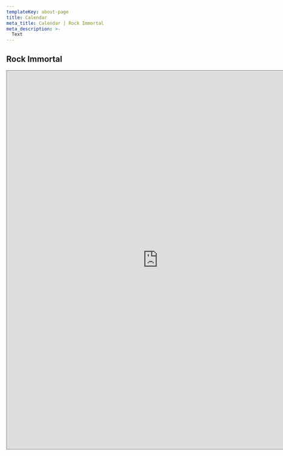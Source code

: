 ```yaml
---
templateKey: about-page
title: Calendar
meta_title: Calendar | Rock Immortal
meta_description: >-
  Text
---
```

## Rock Immortal
<iframe src="https://calendar.google.com/calendar/embed?height=1000&amp;wkst=1&amp;bgcolor=%23ffffff&amp;ctz=America%2FLos_Angeles&amp;src=Y2VlaDIxcjVsMm9ncTBiNWk2YnRiNGd1dmtAZ3JvdXAuY2FsZW5kYXIuZ29vZ2xlLmNvbQ&amp;src=ZW4udXNhI2hvbGlkYXlAZ3JvdXAudi5jYWxlbmRhci5nb29nbGUuY29t&amp;color=%23D81B60&amp;color=%237986CB&amp;mode=AGENDA&amp;showTabs=1&amp;showCalendars=1" style="border:solid 1px #777" width="800" height="1000" frameborder="0" scrolling="no"></iframe>

